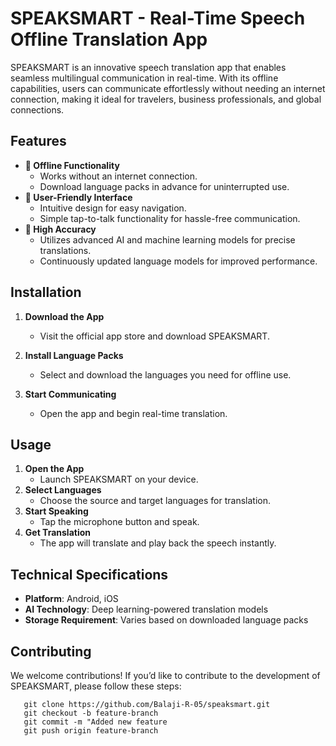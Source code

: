 # SPEAKSMART - Real-Time Speech Offline Translation App

SPEAKSMART is an innovative speech translation app that enables seamless multilingual communication in real-time. With its offline capabilities, users can communicate effortlessly without needing an internet connection, making it ideal for travelers, business professionals, and global connections.


## Features
- **🔹 Offline Functionality**
  - Works without an internet connection.
  - Download language packs in advance for uninterrupted use.
- **🔹 User-Friendly Interface**
  - Intuitive design for easy navigation.
  - Simple tap-to-talk functionality for hassle-free communication.
- **🔹 High Accuracy**
  - Utilizes advanced AI and machine learning models for precise translations.
  - Continuously updated language models for improved performance.


## Installation
1. **Download the App**
   - Visit the official app store and download SPEAKSMART.

2. **Install Language Packs**
   - Select and download the languages you need for offline use.

3. **Start Communicating**
   - Open the app and begin real-time translation.


## Usage
1. **Open the App**
   - Launch SPEAKSMART on your device.
2. **Select Languages**
   - Choose the source and target languages for translation.
3. **Start Speaking**
   - Tap the microphone button and speak.
4. **Get Translation**
   - The app will translate and play back the speech instantly.


## Technical Specifications
- **Platform**: Android, iOS
- **AI Technology**: Deep learning-powered translation models
- **Storage Requirement**: Varies based on downloaded language packs


## Contributing
We welcome contributions! If you’d like to contribute to the development of SPEAKSMART, please follow these steps:
```
   git clone https://github.com/Balaji-R-05/speaksmart.git
   git checkout -b feature-branch
   git commit -m "Added new feature
   git push origin feature-branch
